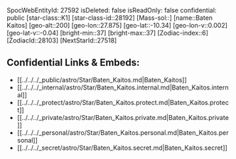 ﻿---
location: [-10.34,27.875,200]
type: Station
tags:
- astro/Star

---
SpocWebEntityId: 27592
isDeleted: false
isReadOnly: false
confidential: public
[star-class::K1]
[star-class-id::28192]
[Mass-sol::]
[name::Baten Kaitos]
[geo-alt::200]
[geo-lon::27.875]
[geo-lat::-10.34]
[geo-lon-v::0.002]
[geo-lat-v::-0.04]
[bright-min::37]
[bright-max::37]
[Zodiac-index::6]
[ZodiacId::28103]
[NextStarId::27518]



## Confidential Links & Embeds: 
- [[../../../_public/astro/Star/Baten_Kaitos.md|Baten_Kaitos]] 
- [[../../../_internal/astro/Star/Baten_Kaitos.internal.md|Baten_Kaitos.internal]] 
- [[../../../_protect/astro/Star/Baten_Kaitos.protect.md|Baten_Kaitos.protect]] 
- [[../../../_private/astro/Star/Baten_Kaitos.private.md|Baten_Kaitos.private]] 
- [[../../../_personal/astro/Star/Baten_Kaitos.personal.md|Baten_Kaitos.personal]] 
- [[../../../_secret/astro/Star/Baten_Kaitos.secret.md|Baten_Kaitos.secret]]

